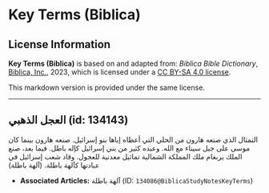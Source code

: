 # Key Terms (Biblica)

## License Information

**Key Terms (Biblica)** is based on and adapted from: _Biblica Bible Dictionary_, [Biblica, Inc.](https://www.biblica.com/), 2023, which is licensed under a [CC BY-SA 4.0 license](https://creativecommons.org/licenses/by-sa/4.0/legalcode.en).

This markdown version is provided under the same license.



--------------------------------

## العجل الذهبي (id: 134143)

التمثال الذي صنعه هارون من الحلي التي أعطاه إياها بنو إسرائيل. صنعه هارون بينما كان موسى على جبل سيناء مع الله. وعبده كثير من بني إسرائيل كإله باطل. فيما بعد، صنع الملك يربعام ملك المملكة الشمالية تماثيل معدنية للعجول. وقاد شعب إسرائيل في عبادتها كآلهة باطلة. (آلهة باطلة)

* **Associated Articles:** آلهة باطلة (ID: `134086@BiblicaStudyNotesKeyTerms`)

